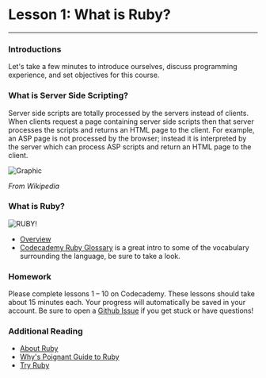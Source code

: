 # Lesson 1: What is Ruby?

---

### Introductions

Let's take a few minutes to introduce ourselves, discuss programming experience, and set objectives for this course.

### What is Server Side Scripting?

Server side scripts are totally processed by the servers instead of clients. When clients request a page containing server side scripts then that server processes the scripts and returns an HTML page to the client. For example, an ASP page is not processed by the browser; instead it is interpreted by the server which can process ASP scripts and return an HTML page to the client.

![Graphic](http://upload.wikimedia.org/wikipedia/commons/thumb/4/4f/Scheme_dynamic_page_en.svg/800px-Scheme_dynamic_page_en.svg.png)

*From Wikipedia*

### What is Ruby?

![RUBY!](https://www.ruby-lang.org/images/header-ruby-logo.png)

- [Overview](http://www.codecademy.com/courses/ruby-beginner-en-d1Ylq/0/1)
- [Codecademy Ruby Glossary](http://www.codecademy.com/glossary/ruby) is a great intro to some of the vocabulary surrounding the language, be sure to take a look.

### Homework

Please complete lessons 1 – 10 on Codecademy. These lessons should take about 15 minutes each. Your progress will automatically be saved in your account. Be sure to open a [Github Issue](https://github.com/uhlenbrock/MU-IMS-422-522/issues) if you get stuck or have questions!

### Additional Reading

- [About Ruby](https://www.ruby-lang.org/en/about/)
- [Why's Poignant Guide to Ruby](http://mislav.uniqpath.com/poignant-guide/)
- [Try Ruby](http://tryruby.org/)

